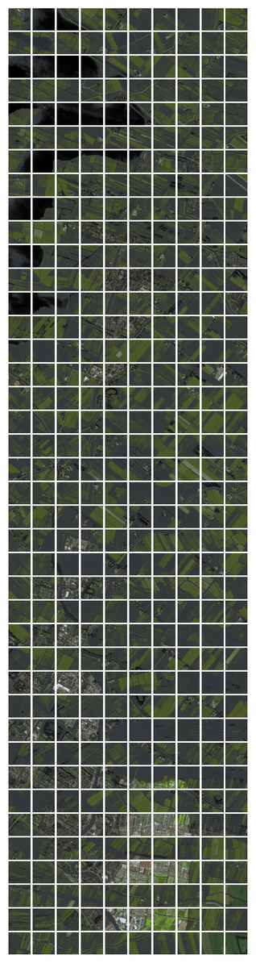 <html>
<div>
<img src="https://github.com/HakkaTjakka/NL_TILE_MAP/blob/main/18/618/-1058/r.6180.-10580.png" height="44" width="44">
<img src="https://github.com/HakkaTjakka/NL_TILE_MAP/blob/main/18/618/-1058/r.6181.-10580.png" height="44" width="44">
<img src="https://github.com/HakkaTjakka/NL_TILE_MAP/blob/main/18/618/-1058/r.6182.-10580.png" height="44" width="44">
<img src="https://github.com/HakkaTjakka/NL_TILE_MAP/blob/main/18/618/-1058/r.6183.-10580.png" height="44" width="44">
<img src="https://github.com/HakkaTjakka/NL_TILE_MAP/blob/main/18/618/-1058/r.6184.-10580.png" height="44" width="44">
<img src="https://github.com/HakkaTjakka/NL_TILE_MAP/blob/main/18/618/-1058/r.6185.-10580.png" height="44" width="44">
<img src="https://github.com/HakkaTjakka/NL_TILE_MAP/blob/main/18/618/-1058/r.6186.-10580.png" height="44" width="44">
<img src="https://github.com/HakkaTjakka/NL_TILE_MAP/blob/main/18/618/-1058/r.6187.-10580.png" height="44" width="44">
<img src="https://github.com/HakkaTjakka/NL_TILE_MAP/blob/main/18/618/-1058/r.6188.-10580.png" height="44" width="44">
<img src="https://github.com/HakkaTjakka/NL_TILE_MAP/blob/main/18/618/-1058/r.6189.-10580.png" height="44" width="44">
<img src="https://github.com/HakkaTjakka/NL_TILE_MAP/blob/main/18/619/-1058/r.6190.-10580.png" height="44" width="44">
<img src="https://github.com/HakkaTjakka/NL_TILE_MAP/blob/main/18/619/-1058/r.6191.-10580.png" height="44" width="44">
<img src="https://github.com/HakkaTjakka/NL_TILE_MAP/blob/main/18/619/-1058/r.6192.-10580.png" height="44" width="44">
<img src="https://github.com/HakkaTjakka/NL_TILE_MAP/blob/main/18/619/-1058/r.6193.-10580.png" height="44" width="44">
<img src="https://github.com/HakkaTjakka/NL_TILE_MAP/blob/main/18/619/-1058/r.6194.-10580.png" height="44" width="44">
<img src="https://github.com/HakkaTjakka/NL_TILE_MAP/blob/main/18/619/-1058/r.6195.-10580.png" height="44" width="44">
<img src="https://github.com/HakkaTjakka/NL_TILE_MAP/blob/main/18/619/-1058/r.6196.-10580.png" height="44" width="44">
<img src="https://github.com/HakkaTjakka/NL_TILE_MAP/blob/main/18/619/-1058/r.6197.-10580.png" height="44" width="44">
<img src="https://github.com/HakkaTjakka/NL_TILE_MAP/blob/main/18/619/-1058/r.6198.-10580.png" height="44" width="44">
<img src="https://github.com/HakkaTjakka/NL_TILE_MAP/blob/main/18/619/-1058/r.6199.-10580.png" height="44" width="44">
<br>
<img src="https://github.com/HakkaTjakka/NL_TILE_MAP/blob/main/18/618/-1058/r.6180.-10579.png" height="44" width="44">
<img src="https://github.com/HakkaTjakka/NL_TILE_MAP/blob/main/18/618/-1058/r.6181.-10579.png" height="44" width="44">
<img src="https://github.com/HakkaTjakka/NL_TILE_MAP/blob/main/18/618/-1058/r.6182.-10579.png" height="44" width="44">
<img src="https://github.com/HakkaTjakka/NL_TILE_MAP/blob/main/18/618/-1058/r.6183.-10579.png" height="44" width="44">
<img src="https://github.com/HakkaTjakka/NL_TILE_MAP/blob/main/18/618/-1058/r.6184.-10579.png" height="44" width="44">
<img src="https://github.com/HakkaTjakka/NL_TILE_MAP/blob/main/18/618/-1058/r.6185.-10579.png" height="44" width="44">
<img src="https://github.com/HakkaTjakka/NL_TILE_MAP/blob/main/18/618/-1058/r.6186.-10579.png" height="44" width="44">
<img src="https://github.com/HakkaTjakka/NL_TILE_MAP/blob/main/18/618/-1058/r.6187.-10579.png" height="44" width="44">
<img src="https://github.com/HakkaTjakka/NL_TILE_MAP/blob/main/18/618/-1058/r.6188.-10579.png" height="44" width="44">
<img src="https://github.com/HakkaTjakka/NL_TILE_MAP/blob/main/18/618/-1058/r.6189.-10579.png" height="44" width="44">
<img src="https://github.com/HakkaTjakka/NL_TILE_MAP/blob/main/18/619/-1058/r.6190.-10579.png" height="44" width="44">
<img src="https://github.com/HakkaTjakka/NL_TILE_MAP/blob/main/18/619/-1058/r.6191.-10579.png" height="44" width="44">
<img src="https://github.com/HakkaTjakka/NL_TILE_MAP/blob/main/18/619/-1058/r.6192.-10579.png" height="44" width="44">
<img src="https://github.com/HakkaTjakka/NL_TILE_MAP/blob/main/18/619/-1058/r.6193.-10579.png" height="44" width="44">
<img src="https://github.com/HakkaTjakka/NL_TILE_MAP/blob/main/18/619/-1058/r.6194.-10579.png" height="44" width="44">
<img src="https://github.com/HakkaTjakka/NL_TILE_MAP/blob/main/18/619/-1058/r.6195.-10579.png" height="44" width="44">
<img src="https://github.com/HakkaTjakka/NL_TILE_MAP/blob/main/18/619/-1058/r.6196.-10579.png" height="44" width="44">
<img src="https://github.com/HakkaTjakka/NL_TILE_MAP/blob/main/18/619/-1058/r.6197.-10579.png" height="44" width="44">
<img src="https://github.com/HakkaTjakka/NL_TILE_MAP/blob/main/18/619/-1058/r.6198.-10579.png" height="44" width="44">
<img src="https://github.com/HakkaTjakka/NL_TILE_MAP/blob/main/18/619/-1058/r.6199.-10579.png" height="44" width="44">
<br>
<img src="https://github.com/HakkaTjakka/NL_TILE_MAP/blob/main/18/618/-1058/r.6180.-10578.png" height="44" width="44">
<img src="https://github.com/HakkaTjakka/NL_TILE_MAP/blob/main/18/618/-1058/r.6181.-10578.png" height="44" width="44">
<img src="https://github.com/HakkaTjakka/NL_TILE_MAP/blob/main/18/618/-1058/r.6182.-10578.png" height="44" width="44">
<img src="https://github.com/HakkaTjakka/NL_TILE_MAP/blob/main/18/618/-1058/r.6183.-10578.png" height="44" width="44">
<img src="https://github.com/HakkaTjakka/NL_TILE_MAP/blob/main/18/618/-1058/r.6184.-10578.png" height="44" width="44">
<img src="https://github.com/HakkaTjakka/NL_TILE_MAP/blob/main/18/618/-1058/r.6185.-10578.png" height="44" width="44">
<img src="https://github.com/HakkaTjakka/NL_TILE_MAP/blob/main/18/618/-1058/r.6186.-10578.png" height="44" width="44">
<img src="https://github.com/HakkaTjakka/NL_TILE_MAP/blob/main/18/618/-1058/r.6187.-10578.png" height="44" width="44">
<img src="https://github.com/HakkaTjakka/NL_TILE_MAP/blob/main/18/618/-1058/r.6188.-10578.png" height="44" width="44">
<img src="https://github.com/HakkaTjakka/NL_TILE_MAP/blob/main/18/618/-1058/r.6189.-10578.png" height="44" width="44">
<img src="https://github.com/HakkaTjakka/NL_TILE_MAP/blob/main/18/619/-1058/r.6190.-10578.png" height="44" width="44">
<img src="https://github.com/HakkaTjakka/NL_TILE_MAP/blob/main/18/619/-1058/r.6191.-10578.png" height="44" width="44">
<img src="https://github.com/HakkaTjakka/NL_TILE_MAP/blob/main/18/619/-1058/r.6192.-10578.png" height="44" width="44">
<img src="https://github.com/HakkaTjakka/NL_TILE_MAP/blob/main/18/619/-1058/r.6193.-10578.png" height="44" width="44">
<img src="https://github.com/HakkaTjakka/NL_TILE_MAP/blob/main/18/619/-1058/r.6194.-10578.png" height="44" width="44">
<img src="https://github.com/HakkaTjakka/NL_TILE_MAP/blob/main/18/619/-1058/r.6195.-10578.png" height="44" width="44">
<img src="https://github.com/HakkaTjakka/NL_TILE_MAP/blob/main/18/619/-1058/r.6196.-10578.png" height="44" width="44">
<img src="https://github.com/HakkaTjakka/NL_TILE_MAP/blob/main/18/619/-1058/r.6197.-10578.png" height="44" width="44">
<img src="https://github.com/HakkaTjakka/NL_TILE_MAP/blob/main/18/619/-1058/r.6198.-10578.png" height="44" width="44">
<img src="https://github.com/HakkaTjakka/NL_TILE_MAP/blob/main/18/619/-1058/r.6199.-10578.png" height="44" width="44">
<br>
<img src="https://github.com/HakkaTjakka/NL_TILE_MAP/blob/main/18/618/-1058/r.6180.-10577.png" height="44" width="44">
<img src="https://github.com/HakkaTjakka/NL_TILE_MAP/blob/main/18/618/-1058/r.6181.-10577.png" height="44" width="44">
<img src="https://github.com/HakkaTjakka/NL_TILE_MAP/blob/main/18/618/-1058/r.6182.-10577.png" height="44" width="44">
<img src="https://github.com/HakkaTjakka/NL_TILE_MAP/blob/main/18/618/-1058/r.6183.-10577.png" height="44" width="44">
<img src="https://github.com/HakkaTjakka/NL_TILE_MAP/blob/main/18/618/-1058/r.6184.-10577.png" height="44" width="44">
<img src="https://github.com/HakkaTjakka/NL_TILE_MAP/blob/main/18/618/-1058/r.6185.-10577.png" height="44" width="44">
<img src="https://github.com/HakkaTjakka/NL_TILE_MAP/blob/main/18/618/-1058/r.6186.-10577.png" height="44" width="44">
<img src="https://github.com/HakkaTjakka/NL_TILE_MAP/blob/main/18/618/-1058/r.6187.-10577.png" height="44" width="44">
<img src="https://github.com/HakkaTjakka/NL_TILE_MAP/blob/main/18/618/-1058/r.6188.-10577.png" height="44" width="44">
<img src="https://github.com/HakkaTjakka/NL_TILE_MAP/blob/main/18/618/-1058/r.6189.-10577.png" height="44" width="44">
<img src="https://github.com/HakkaTjakka/NL_TILE_MAP/blob/main/18/619/-1058/r.6190.-10577.png" height="44" width="44">
<img src="https://github.com/HakkaTjakka/NL_TILE_MAP/blob/main/18/619/-1058/r.6191.-10577.png" height="44" width="44">
<img src="https://github.com/HakkaTjakka/NL_TILE_MAP/blob/main/18/619/-1058/r.6192.-10577.png" height="44" width="44">
<img src="https://github.com/HakkaTjakka/NL_TILE_MAP/blob/main/18/619/-1058/r.6193.-10577.png" height="44" width="44">
<img src="https://github.com/HakkaTjakka/NL_TILE_MAP/blob/main/18/619/-1058/r.6194.-10577.png" height="44" width="44">
<img src="https://github.com/HakkaTjakka/NL_TILE_MAP/blob/main/18/619/-1058/r.6195.-10577.png" height="44" width="44">
<img src="https://github.com/HakkaTjakka/NL_TILE_MAP/blob/main/18/619/-1058/r.6196.-10577.png" height="44" width="44">
<img src="https://github.com/HakkaTjakka/NL_TILE_MAP/blob/main/18/619/-1058/r.6197.-10577.png" height="44" width="44">
<img src="https://github.com/HakkaTjakka/NL_TILE_MAP/blob/main/18/619/-1058/r.6198.-10577.png" height="44" width="44">
<img src="https://github.com/HakkaTjakka/NL_TILE_MAP/blob/main/18/619/-1058/r.6199.-10577.png" height="44" width="44">
<br>
<img src="https://github.com/HakkaTjakka/NL_TILE_MAP/blob/main/18/618/-1058/r.6180.-10576.png" height="44" width="44">
<img src="https://github.com/HakkaTjakka/NL_TILE_MAP/blob/main/18/618/-1058/r.6181.-10576.png" height="44" width="44">
<img src="https://github.com/HakkaTjakka/NL_TILE_MAP/blob/main/18/618/-1058/r.6182.-10576.png" height="44" width="44">
<img src="https://github.com/HakkaTjakka/NL_TILE_MAP/blob/main/18/618/-1058/r.6183.-10576.png" height="44" width="44">
<img src="https://github.com/HakkaTjakka/NL_TILE_MAP/blob/main/18/618/-1058/r.6184.-10576.png" height="44" width="44">
<img src="https://github.com/HakkaTjakka/NL_TILE_MAP/blob/main/18/618/-1058/r.6185.-10576.png" height="44" width="44">
<img src="https://github.com/HakkaTjakka/NL_TILE_MAP/blob/main/18/618/-1058/r.6186.-10576.png" height="44" width="44">
<img src="https://github.com/HakkaTjakka/NL_TILE_MAP/blob/main/18/618/-1058/r.6187.-10576.png" height="44" width="44">
<img src="https://github.com/HakkaTjakka/NL_TILE_MAP/blob/main/18/618/-1058/r.6188.-10576.png" height="44" width="44">
<img src="https://github.com/HakkaTjakka/NL_TILE_MAP/blob/main/18/618/-1058/r.6189.-10576.png" height="44" width="44">
<img src="https://github.com/HakkaTjakka/NL_TILE_MAP/blob/main/18/619/-1058/r.6190.-10576.png" height="44" width="44">
<img src="https://github.com/HakkaTjakka/NL_TILE_MAP/blob/main/18/619/-1058/r.6191.-10576.png" height="44" width="44">
<img src="https://github.com/HakkaTjakka/NL_TILE_MAP/blob/main/18/619/-1058/r.6192.-10576.png" height="44" width="44">
<img src="https://github.com/HakkaTjakka/NL_TILE_MAP/blob/main/18/619/-1058/r.6193.-10576.png" height="44" width="44">
<img src="https://github.com/HakkaTjakka/NL_TILE_MAP/blob/main/18/619/-1058/r.6194.-10576.png" height="44" width="44">
<img src="https://github.com/HakkaTjakka/NL_TILE_MAP/blob/main/18/619/-1058/r.6195.-10576.png" height="44" width="44">
<img src="https://github.com/HakkaTjakka/NL_TILE_MAP/blob/main/18/619/-1058/r.6196.-10576.png" height="44" width="44">
<img src="https://github.com/HakkaTjakka/NL_TILE_MAP/blob/main/18/619/-1058/r.6197.-10576.png" height="44" width="44">
<img src="https://github.com/HakkaTjakka/NL_TILE_MAP/blob/main/18/619/-1058/r.6198.-10576.png" height="44" width="44">
<img src="https://github.com/HakkaTjakka/NL_TILE_MAP/blob/main/18/619/-1058/r.6199.-10576.png" height="44" width="44">
<br>
<img src="https://github.com/HakkaTjakka/NL_TILE_MAP/blob/main/18/618/-1058/r.6180.-10575.png" height="44" width="44">
<img src="https://github.com/HakkaTjakka/NL_TILE_MAP/blob/main/18/618/-1058/r.6181.-10575.png" height="44" width="44">
<img src="https://github.com/HakkaTjakka/NL_TILE_MAP/blob/main/18/618/-1058/r.6182.-10575.png" height="44" width="44">
<img src="https://github.com/HakkaTjakka/NL_TILE_MAP/blob/main/18/618/-1058/r.6183.-10575.png" height="44" width="44">
<img src="https://github.com/HakkaTjakka/NL_TILE_MAP/blob/main/18/618/-1058/r.6184.-10575.png" height="44" width="44">
<img src="https://github.com/HakkaTjakka/NL_TILE_MAP/blob/main/18/618/-1058/r.6185.-10575.png" height="44" width="44">
<img src="https://github.com/HakkaTjakka/NL_TILE_MAP/blob/main/18/618/-1058/r.6186.-10575.png" height="44" width="44">
<img src="https://github.com/HakkaTjakka/NL_TILE_MAP/blob/main/18/618/-1058/r.6187.-10575.png" height="44" width="44">
<img src="https://github.com/HakkaTjakka/NL_TILE_MAP/blob/main/18/618/-1058/r.6188.-10575.png" height="44" width="44">
<img src="https://github.com/HakkaTjakka/NL_TILE_MAP/blob/main/18/618/-1058/r.6189.-10575.png" height="44" width="44">
<img src="https://github.com/HakkaTjakka/NL_TILE_MAP/blob/main/18/619/-1058/r.6190.-10575.png" height="44" width="44">
<img src="https://github.com/HakkaTjakka/NL_TILE_MAP/blob/main/18/619/-1058/r.6191.-10575.png" height="44" width="44">
<img src="https://github.com/HakkaTjakka/NL_TILE_MAP/blob/main/18/619/-1058/r.6192.-10575.png" height="44" width="44">
<img src="https://github.com/HakkaTjakka/NL_TILE_MAP/blob/main/18/619/-1058/r.6193.-10575.png" height="44" width="44">
<img src="https://github.com/HakkaTjakka/NL_TILE_MAP/blob/main/18/619/-1058/r.6194.-10575.png" height="44" width="44">
<img src="https://github.com/HakkaTjakka/NL_TILE_MAP/blob/main/18/619/-1058/r.6195.-10575.png" height="44" width="44">
<img src="https://github.com/HakkaTjakka/NL_TILE_MAP/blob/main/18/619/-1058/r.6196.-10575.png" height="44" width="44">
<img src="https://github.com/HakkaTjakka/NL_TILE_MAP/blob/main/18/619/-1058/r.6197.-10575.png" height="44" width="44">
<img src="https://github.com/HakkaTjakka/NL_TILE_MAP/blob/main/18/619/-1058/r.6198.-10575.png" height="44" width="44">
<img src="https://github.com/HakkaTjakka/NL_TILE_MAP/blob/main/18/619/-1058/r.6199.-10575.png" height="44" width="44">
<br>
<img src="https://github.com/HakkaTjakka/NL_TILE_MAP/blob/main/18/618/-1058/r.6180.-10574.png" height="44" width="44">
<img src="https://github.com/HakkaTjakka/NL_TILE_MAP/blob/main/18/618/-1058/r.6181.-10574.png" height="44" width="44">
<img src="https://github.com/HakkaTjakka/NL_TILE_MAP/blob/main/18/618/-1058/r.6182.-10574.png" height="44" width="44">
<img src="https://github.com/HakkaTjakka/NL_TILE_MAP/blob/main/18/618/-1058/r.6183.-10574.png" height="44" width="44">
<img src="https://github.com/HakkaTjakka/NL_TILE_MAP/blob/main/18/618/-1058/r.6184.-10574.png" height="44" width="44">
<img src="https://github.com/HakkaTjakka/NL_TILE_MAP/blob/main/18/618/-1058/r.6185.-10574.png" height="44" width="44">
<img src="https://github.com/HakkaTjakka/NL_TILE_MAP/blob/main/18/618/-1058/r.6186.-10574.png" height="44" width="44">
<img src="https://github.com/HakkaTjakka/NL_TILE_MAP/blob/main/18/618/-1058/r.6187.-10574.png" height="44" width="44">
<img src="https://github.com/HakkaTjakka/NL_TILE_MAP/blob/main/18/618/-1058/r.6188.-10574.png" height="44" width="44">
<img src="https://github.com/HakkaTjakka/NL_TILE_MAP/blob/main/18/618/-1058/r.6189.-10574.png" height="44" width="44">
<img src="https://github.com/HakkaTjakka/NL_TILE_MAP/blob/main/18/619/-1058/r.6190.-10574.png" height="44" width="44">
<img src="https://github.com/HakkaTjakka/NL_TILE_MAP/blob/main/18/619/-1058/r.6191.-10574.png" height="44" width="44">
<img src="https://github.com/HakkaTjakka/NL_TILE_MAP/blob/main/18/619/-1058/r.6192.-10574.png" height="44" width="44">
<img src="https://github.com/HakkaTjakka/NL_TILE_MAP/blob/main/18/619/-1058/r.6193.-10574.png" height="44" width="44">
<img src="https://github.com/HakkaTjakka/NL_TILE_MAP/blob/main/18/619/-1058/r.6194.-10574.png" height="44" width="44">
<img src="https://github.com/HakkaTjakka/NL_TILE_MAP/blob/main/18/619/-1058/r.6195.-10574.png" height="44" width="44">
<img src="https://github.com/HakkaTjakka/NL_TILE_MAP/blob/main/18/619/-1058/r.6196.-10574.png" height="44" width="44">
<img src="https://github.com/HakkaTjakka/NL_TILE_MAP/blob/main/18/619/-1058/r.6197.-10574.png" height="44" width="44">
<img src="https://github.com/HakkaTjakka/NL_TILE_MAP/blob/main/18/619/-1058/r.6198.-10574.png" height="44" width="44">
<img src="https://github.com/HakkaTjakka/NL_TILE_MAP/blob/main/18/619/-1058/r.6199.-10574.png" height="44" width="44">
<br>
<img src="https://github.com/HakkaTjakka/NL_TILE_MAP/blob/main/18/618/-1058/r.6180.-10573.png" height="44" width="44">
<img src="https://github.com/HakkaTjakka/NL_TILE_MAP/blob/main/18/618/-1058/r.6181.-10573.png" height="44" width="44">
<img src="https://github.com/HakkaTjakka/NL_TILE_MAP/blob/main/18/618/-1058/r.6182.-10573.png" height="44" width="44">
<img src="https://github.com/HakkaTjakka/NL_TILE_MAP/blob/main/18/618/-1058/r.6183.-10573.png" height="44" width="44">
<img src="https://github.com/HakkaTjakka/NL_TILE_MAP/blob/main/18/618/-1058/r.6184.-10573.png" height="44" width="44">
<img src="https://github.com/HakkaTjakka/NL_TILE_MAP/blob/main/18/618/-1058/r.6185.-10573.png" height="44" width="44">
<img src="https://github.com/HakkaTjakka/NL_TILE_MAP/blob/main/18/618/-1058/r.6186.-10573.png" height="44" width="44">
<img src="https://github.com/HakkaTjakka/NL_TILE_MAP/blob/main/18/618/-1058/r.6187.-10573.png" height="44" width="44">
<img src="https://github.com/HakkaTjakka/NL_TILE_MAP/blob/main/18/618/-1058/r.6188.-10573.png" height="44" width="44">
<img src="https://github.com/HakkaTjakka/NL_TILE_MAP/blob/main/18/618/-1058/r.6189.-10573.png" height="44" width="44">
<img src="https://github.com/HakkaTjakka/NL_TILE_MAP/blob/main/18/619/-1058/r.6190.-10573.png" height="44" width="44">
<img src="https://github.com/HakkaTjakka/NL_TILE_MAP/blob/main/18/619/-1058/r.6191.-10573.png" height="44" width="44">
<img src="https://github.com/HakkaTjakka/NL_TILE_MAP/blob/main/18/619/-1058/r.6192.-10573.png" height="44" width="44">
<img src="https://github.com/HakkaTjakka/NL_TILE_MAP/blob/main/18/619/-1058/r.6193.-10573.png" height="44" width="44">
<img src="https://github.com/HakkaTjakka/NL_TILE_MAP/blob/main/18/619/-1058/r.6194.-10573.png" height="44" width="44">
<img src="https://github.com/HakkaTjakka/NL_TILE_MAP/blob/main/18/619/-1058/r.6195.-10573.png" height="44" width="44">
<img src="https://github.com/HakkaTjakka/NL_TILE_MAP/blob/main/18/619/-1058/r.6196.-10573.png" height="44" width="44">
<img src="https://github.com/HakkaTjakka/NL_TILE_MAP/blob/main/18/619/-1058/r.6197.-10573.png" height="44" width="44">
<img src="https://github.com/HakkaTjakka/NL_TILE_MAP/blob/main/18/619/-1058/r.6198.-10573.png" height="44" width="44">
<img src="https://github.com/HakkaTjakka/NL_TILE_MAP/blob/main/18/619/-1058/r.6199.-10573.png" height="44" width="44">
<br>
<img src="https://github.com/HakkaTjakka/NL_TILE_MAP/blob/main/18/618/-1058/r.6180.-10572.png" height="44" width="44">
<img src="https://github.com/HakkaTjakka/NL_TILE_MAP/blob/main/18/618/-1058/r.6181.-10572.png" height="44" width="44">
<img src="https://github.com/HakkaTjakka/NL_TILE_MAP/blob/main/18/618/-1058/r.6182.-10572.png" height="44" width="44">
<img src="https://github.com/HakkaTjakka/NL_TILE_MAP/blob/main/18/618/-1058/r.6183.-10572.png" height="44" width="44">
<img src="https://github.com/HakkaTjakka/NL_TILE_MAP/blob/main/18/618/-1058/r.6184.-10572.png" height="44" width="44">
<img src="https://github.com/HakkaTjakka/NL_TILE_MAP/blob/main/18/618/-1058/r.6185.-10572.png" height="44" width="44">
<img src="https://github.com/HakkaTjakka/NL_TILE_MAP/blob/main/18/618/-1058/r.6186.-10572.png" height="44" width="44">
<img src="https://github.com/HakkaTjakka/NL_TILE_MAP/blob/main/18/618/-1058/r.6187.-10572.png" height="44" width="44">
<img src="https://github.com/HakkaTjakka/NL_TILE_MAP/blob/main/18/618/-1058/r.6188.-10572.png" height="44" width="44">
<img src="https://github.com/HakkaTjakka/NL_TILE_MAP/blob/main/18/618/-1058/r.6189.-10572.png" height="44" width="44">
<img src="https://github.com/HakkaTjakka/NL_TILE_MAP/blob/main/18/619/-1058/r.6190.-10572.png" height="44" width="44">
<img src="https://github.com/HakkaTjakka/NL_TILE_MAP/blob/main/18/619/-1058/r.6191.-10572.png" height="44" width="44">
<img src="https://github.com/HakkaTjakka/NL_TILE_MAP/blob/main/18/619/-1058/r.6192.-10572.png" height="44" width="44">
<img src="https://github.com/HakkaTjakka/NL_TILE_MAP/blob/main/18/619/-1058/r.6193.-10572.png" height="44" width="44">
<img src="https://github.com/HakkaTjakka/NL_TILE_MAP/blob/main/18/619/-1058/r.6194.-10572.png" height="44" width="44">
<img src="https://github.com/HakkaTjakka/NL_TILE_MAP/blob/main/18/619/-1058/r.6195.-10572.png" height="44" width="44">
<img src="https://github.com/HakkaTjakka/NL_TILE_MAP/blob/main/18/619/-1058/r.6196.-10572.png" height="44" width="44">
<img src="https://github.com/HakkaTjakka/NL_TILE_MAP/blob/main/18/619/-1058/r.6197.-10572.png" height="44" width="44">
<img src="https://github.com/HakkaTjakka/NL_TILE_MAP/blob/main/18/619/-1058/r.6198.-10572.png" height="44" width="44">
<img src="https://github.com/HakkaTjakka/NL_TILE_MAP/blob/main/18/619/-1058/r.6199.-10572.png" height="44" width="44">
<br>
<img src="https://github.com/HakkaTjakka/NL_TILE_MAP/blob/main/18/618/-1058/r.6180.-10571.png" height="44" width="44">
<img src="https://github.com/HakkaTjakka/NL_TILE_MAP/blob/main/18/618/-1058/r.6181.-10571.png" height="44" width="44">
<img src="https://github.com/HakkaTjakka/NL_TILE_MAP/blob/main/18/618/-1058/r.6182.-10571.png" height="44" width="44">
<img src="https://github.com/HakkaTjakka/NL_TILE_MAP/blob/main/18/618/-1058/r.6183.-10571.png" height="44" width="44">
<img src="https://github.com/HakkaTjakka/NL_TILE_MAP/blob/main/18/618/-1058/r.6184.-10571.png" height="44" width="44">
<img src="https://github.com/HakkaTjakka/NL_TILE_MAP/blob/main/18/618/-1058/r.6185.-10571.png" height="44" width="44">
<img src="https://github.com/HakkaTjakka/NL_TILE_MAP/blob/main/18/618/-1058/r.6186.-10571.png" height="44" width="44">
<img src="https://github.com/HakkaTjakka/NL_TILE_MAP/blob/main/18/618/-1058/r.6187.-10571.png" height="44" width="44">
<img src="https://github.com/HakkaTjakka/NL_TILE_MAP/blob/main/18/618/-1058/r.6188.-10571.png" height="44" width="44">
<img src="https://github.com/HakkaTjakka/NL_TILE_MAP/blob/main/18/618/-1058/r.6189.-10571.png" height="44" width="44">
<img src="https://github.com/HakkaTjakka/NL_TILE_MAP/blob/main/18/619/-1058/r.6190.-10571.png" height="44" width="44">
<img src="https://github.com/HakkaTjakka/NL_TILE_MAP/blob/main/18/619/-1058/r.6191.-10571.png" height="44" width="44">
<img src="https://github.com/HakkaTjakka/NL_TILE_MAP/blob/main/18/619/-1058/r.6192.-10571.png" height="44" width="44">
<img src="https://github.com/HakkaTjakka/NL_TILE_MAP/blob/main/18/619/-1058/r.6193.-10571.png" height="44" width="44">
<img src="https://github.com/HakkaTjakka/NL_TILE_MAP/blob/main/18/619/-1058/r.6194.-10571.png" height="44" width="44">
<img src="https://github.com/HakkaTjakka/NL_TILE_MAP/blob/main/18/619/-1058/r.6195.-10571.png" height="44" width="44">
<img src="https://github.com/HakkaTjakka/NL_TILE_MAP/blob/main/18/619/-1058/r.6196.-10571.png" height="44" width="44">
<img src="https://github.com/HakkaTjakka/NL_TILE_MAP/blob/main/18/619/-1058/r.6197.-10571.png" height="44" width="44">
<img src="https://github.com/HakkaTjakka/NL_TILE_MAP/blob/main/18/619/-1058/r.6198.-10571.png" height="44" width="44">
<img src="https://github.com/HakkaTjakka/NL_TILE_MAP/blob/main/18/619/-1058/r.6199.-10571.png" height="44" width="44">
<br>
<img src="https://github.com/HakkaTjakka/NL_TILE_MAP/blob/main/18/618/-1057/r.6180.-10570.png" height="44" width="44">
<img src="https://github.com/HakkaTjakka/NL_TILE_MAP/blob/main/18/618/-1057/r.6181.-10570.png" height="44" width="44">
<img src="https://github.com/HakkaTjakka/NL_TILE_MAP/blob/main/18/618/-1057/r.6182.-10570.png" height="44" width="44">
<img src="https://github.com/HakkaTjakka/NL_TILE_MAP/blob/main/18/618/-1057/r.6183.-10570.png" height="44" width="44">
<img src="https://github.com/HakkaTjakka/NL_TILE_MAP/blob/main/18/618/-1057/r.6184.-10570.png" height="44" width="44">
<img src="https://github.com/HakkaTjakka/NL_TILE_MAP/blob/main/18/618/-1057/r.6185.-10570.png" height="44" width="44">
<img src="https://github.com/HakkaTjakka/NL_TILE_MAP/blob/main/18/618/-1057/r.6186.-10570.png" height="44" width="44">
<img src="https://github.com/HakkaTjakka/NL_TILE_MAP/blob/main/18/618/-1057/r.6187.-10570.png" height="44" width="44">
<img src="https://github.com/HakkaTjakka/NL_TILE_MAP/blob/main/18/618/-1057/r.6188.-10570.png" height="44" width="44">
<img src="https://github.com/HakkaTjakka/NL_TILE_MAP/blob/main/18/618/-1057/r.6189.-10570.png" height="44" width="44">
<img src="https://github.com/HakkaTjakka/NL_TILE_MAP/blob/main/18/619/-1057/r.6190.-10570.png" height="44" width="44">
<img src="https://github.com/HakkaTjakka/NL_TILE_MAP/blob/main/18/619/-1057/r.6191.-10570.png" height="44" width="44">
<img src="https://github.com/HakkaTjakka/NL_TILE_MAP/blob/main/18/619/-1057/r.6192.-10570.png" height="44" width="44">
<img src="https://github.com/HakkaTjakka/NL_TILE_MAP/blob/main/18/619/-1057/r.6193.-10570.png" height="44" width="44">
<img src="https://github.com/HakkaTjakka/NL_TILE_MAP/blob/main/18/619/-1057/r.6194.-10570.png" height="44" width="44">
<img src="https://github.com/HakkaTjakka/NL_TILE_MAP/blob/main/18/619/-1057/r.6195.-10570.png" height="44" width="44">
<img src="https://github.com/HakkaTjakka/NL_TILE_MAP/blob/main/18/619/-1057/r.6196.-10570.png" height="44" width="44">
<img src="https://github.com/HakkaTjakka/NL_TILE_MAP/blob/main/18/619/-1057/r.6197.-10570.png" height="44" width="44">
<img src="https://github.com/HakkaTjakka/NL_TILE_MAP/blob/main/18/619/-1057/r.6198.-10570.png" height="44" width="44">
<img src="https://github.com/HakkaTjakka/NL_TILE_MAP/blob/main/18/619/-1057/r.6199.-10570.png" height="44" width="44">
<br>
<img src="https://github.com/HakkaTjakka/NL_TILE_MAP/blob/main/18/618/-1057/r.6180.-10569.png" height="44" width="44">
<img src="https://github.com/HakkaTjakka/NL_TILE_MAP/blob/main/18/618/-1057/r.6181.-10569.png" height="44" width="44">
<img src="https://github.com/HakkaTjakka/NL_TILE_MAP/blob/main/18/618/-1057/r.6182.-10569.png" height="44" width="44">
<img src="https://github.com/HakkaTjakka/NL_TILE_MAP/blob/main/18/618/-1057/r.6183.-10569.png" height="44" width="44">
<img src="https://github.com/HakkaTjakka/NL_TILE_MAP/blob/main/18/618/-1057/r.6184.-10569.png" height="44" width="44">
<img src="https://github.com/HakkaTjakka/NL_TILE_MAP/blob/main/18/618/-1057/r.6185.-10569.png" height="44" width="44">
<img src="https://github.com/HakkaTjakka/NL_TILE_MAP/blob/main/18/618/-1057/r.6186.-10569.png" height="44" width="44">
<img src="https://github.com/HakkaTjakka/NL_TILE_MAP/blob/main/18/618/-1057/r.6187.-10569.png" height="44" width="44">
<img src="https://github.com/HakkaTjakka/NL_TILE_MAP/blob/main/18/618/-1057/r.6188.-10569.png" height="44" width="44">
<img src="https://github.com/HakkaTjakka/NL_TILE_MAP/blob/main/18/618/-1057/r.6189.-10569.png" height="44" width="44">
<img src="https://github.com/HakkaTjakka/NL_TILE_MAP/blob/main/18/619/-1057/r.6190.-10569.png" height="44" width="44">
<img src="https://github.com/HakkaTjakka/NL_TILE_MAP/blob/main/18/619/-1057/r.6191.-10569.png" height="44" width="44">
<img src="https://github.com/HakkaTjakka/NL_TILE_MAP/blob/main/18/619/-1057/r.6192.-10569.png" height="44" width="44">
<img src="https://github.com/HakkaTjakka/NL_TILE_MAP/blob/main/18/619/-1057/r.6193.-10569.png" height="44" width="44">
<img src="https://github.com/HakkaTjakka/NL_TILE_MAP/blob/main/18/619/-1057/r.6194.-10569.png" height="44" width="44">
<img src="https://github.com/HakkaTjakka/NL_TILE_MAP/blob/main/18/619/-1057/r.6195.-10569.png" height="44" width="44">
<img src="https://github.com/HakkaTjakka/NL_TILE_MAP/blob/main/18/619/-1057/r.6196.-10569.png" height="44" width="44">
<img src="https://github.com/HakkaTjakka/NL_TILE_MAP/blob/main/18/619/-1057/r.6197.-10569.png" height="44" width="44">
<img src="https://github.com/HakkaTjakka/NL_TILE_MAP/blob/main/18/619/-1057/r.6198.-10569.png" height="44" width="44">
<img src="https://github.com/HakkaTjakka/NL_TILE_MAP/blob/main/18/619/-1057/r.6199.-10569.png" height="44" width="44">
<br>
<img src="https://github.com/HakkaTjakka/NL_TILE_MAP/blob/main/18/618/-1057/r.6180.-10568.png" height="44" width="44">
<img src="https://github.com/HakkaTjakka/NL_TILE_MAP/blob/main/18/618/-1057/r.6181.-10568.png" height="44" width="44">
<img src="https://github.com/HakkaTjakka/NL_TILE_MAP/blob/main/18/618/-1057/r.6182.-10568.png" height="44" width="44">
<img src="https://github.com/HakkaTjakka/NL_TILE_MAP/blob/main/18/618/-1057/r.6183.-10568.png" height="44" width="44">
<img src="https://github.com/HakkaTjakka/NL_TILE_MAP/blob/main/18/618/-1057/r.6184.-10568.png" height="44" width="44">
<img src="https://github.com/HakkaTjakka/NL_TILE_MAP/blob/main/18/618/-1057/r.6185.-10568.png" height="44" width="44">
<img src="https://github.com/HakkaTjakka/NL_TILE_MAP/blob/main/18/618/-1057/r.6186.-10568.png" height="44" width="44">
<img src="https://github.com/HakkaTjakka/NL_TILE_MAP/blob/main/18/618/-1057/r.6187.-10568.png" height="44" width="44">
<img src="https://github.com/HakkaTjakka/NL_TILE_MAP/blob/main/18/618/-1057/r.6188.-10568.png" height="44" width="44">
<img src="https://github.com/HakkaTjakka/NL_TILE_MAP/blob/main/18/618/-1057/r.6189.-10568.png" height="44" width="44">
<img src="https://github.com/HakkaTjakka/NL_TILE_MAP/blob/main/18/619/-1057/r.6190.-10568.png" height="44" width="44">
<img src="https://github.com/HakkaTjakka/NL_TILE_MAP/blob/main/18/619/-1057/r.6191.-10568.png" height="44" width="44">
<img src="https://github.com/HakkaTjakka/NL_TILE_MAP/blob/main/18/619/-1057/r.6192.-10568.png" height="44" width="44">
<img src="https://github.com/HakkaTjakka/NL_TILE_MAP/blob/main/18/619/-1057/r.6193.-10568.png" height="44" width="44">
<img src="https://github.com/HakkaTjakka/NL_TILE_MAP/blob/main/18/619/-1057/r.6194.-10568.png" height="44" width="44">
<img src="https://github.com/HakkaTjakka/NL_TILE_MAP/blob/main/18/619/-1057/r.6195.-10568.png" height="44" width="44">
<img src="https://github.com/HakkaTjakka/NL_TILE_MAP/blob/main/18/619/-1057/r.6196.-10568.png" height="44" width="44">
<img src="https://github.com/HakkaTjakka/NL_TILE_MAP/blob/main/18/619/-1057/r.6197.-10568.png" height="44" width="44">
<img src="https://github.com/HakkaTjakka/NL_TILE_MAP/blob/main/18/619/-1057/r.6198.-10568.png" height="44" width="44">
<img src="https://github.com/HakkaTjakka/NL_TILE_MAP/blob/main/18/619/-1057/r.6199.-10568.png" height="44" width="44">
<br>
<img src="https://github.com/HakkaTjakka/NL_TILE_MAP/blob/main/18/618/-1057/r.6180.-10567.png" height="44" width="44">
<img src="https://github.com/HakkaTjakka/NL_TILE_MAP/blob/main/18/618/-1057/r.6181.-10567.png" height="44" width="44">
<img src="https://github.com/HakkaTjakka/NL_TILE_MAP/blob/main/18/618/-1057/r.6182.-10567.png" height="44" width="44">
<img src="https://github.com/HakkaTjakka/NL_TILE_MAP/blob/main/18/618/-1057/r.6183.-10567.png" height="44" width="44">
<img src="https://github.com/HakkaTjakka/NL_TILE_MAP/blob/main/18/618/-1057/r.6184.-10567.png" height="44" width="44">
<img src="https://github.com/HakkaTjakka/NL_TILE_MAP/blob/main/18/618/-1057/r.6185.-10567.png" height="44" width="44">
<img src="https://github.com/HakkaTjakka/NL_TILE_MAP/blob/main/18/618/-1057/r.6186.-10567.png" height="44" width="44">
<img src="https://github.com/HakkaTjakka/NL_TILE_MAP/blob/main/18/618/-1057/r.6187.-10567.png" height="44" width="44">
<img src="https://github.com/HakkaTjakka/NL_TILE_MAP/blob/main/18/618/-1057/r.6188.-10567.png" height="44" width="44">
<img src="https://github.com/HakkaTjakka/NL_TILE_MAP/blob/main/18/618/-1057/r.6189.-10567.png" height="44" width="44">
<img src="https://github.com/HakkaTjakka/NL_TILE_MAP/blob/main/18/619/-1057/r.6190.-10567.png" height="44" width="44">
<img src="https://github.com/HakkaTjakka/NL_TILE_MAP/blob/main/18/619/-1057/r.6191.-10567.png" height="44" width="44">
<img src="https://github.com/HakkaTjakka/NL_TILE_MAP/blob/main/18/619/-1057/r.6192.-10567.png" height="44" width="44">
<img src="https://github.com/HakkaTjakka/NL_TILE_MAP/blob/main/18/619/-1057/r.6193.-10567.png" height="44" width="44">
<img src="https://github.com/HakkaTjakka/NL_TILE_MAP/blob/main/18/619/-1057/r.6194.-10567.png" height="44" width="44">
<img src="https://github.com/HakkaTjakka/NL_TILE_MAP/blob/main/18/619/-1057/r.6195.-10567.png" height="44" width="44">
<img src="https://github.com/HakkaTjakka/NL_TILE_MAP/blob/main/18/619/-1057/r.6196.-10567.png" height="44" width="44">
<img src="https://github.com/HakkaTjakka/NL_TILE_MAP/blob/main/18/619/-1057/r.6197.-10567.png" height="44" width="44">
<img src="https://github.com/HakkaTjakka/NL_TILE_MAP/blob/main/18/619/-1057/r.6198.-10567.png" height="44" width="44">
<img src="https://github.com/HakkaTjakka/NL_TILE_MAP/blob/main/18/619/-1057/r.6199.-10567.png" height="44" width="44">
<br>
<img src="https://github.com/HakkaTjakka/NL_TILE_MAP/blob/main/18/618/-1057/r.6180.-10566.png" height="44" width="44">
<img src="https://github.com/HakkaTjakka/NL_TILE_MAP/blob/main/18/618/-1057/r.6181.-10566.png" height="44" width="44">
<img src="https://github.com/HakkaTjakka/NL_TILE_MAP/blob/main/18/618/-1057/r.6182.-10566.png" height="44" width="44">
<img src="https://github.com/HakkaTjakka/NL_TILE_MAP/blob/main/18/618/-1057/r.6183.-10566.png" height="44" width="44">
<img src="https://github.com/HakkaTjakka/NL_TILE_MAP/blob/main/18/618/-1057/r.6184.-10566.png" height="44" width="44">
<img src="https://github.com/HakkaTjakka/NL_TILE_MAP/blob/main/18/618/-1057/r.6185.-10566.png" height="44" width="44">
<img src="https://github.com/HakkaTjakka/NL_TILE_MAP/blob/main/18/618/-1057/r.6186.-10566.png" height="44" width="44">
<img src="https://github.com/HakkaTjakka/NL_TILE_MAP/blob/main/18/618/-1057/r.6187.-10566.png" height="44" width="44">
<img src="https://github.com/HakkaTjakka/NL_TILE_MAP/blob/main/18/618/-1057/r.6188.-10566.png" height="44" width="44">
<img src="https://github.com/HakkaTjakka/NL_TILE_MAP/blob/main/18/618/-1057/r.6189.-10566.png" height="44" width="44">
<img src="https://github.com/HakkaTjakka/NL_TILE_MAP/blob/main/18/619/-1057/r.6190.-10566.png" height="44" width="44">
<img src="https://github.com/HakkaTjakka/NL_TILE_MAP/blob/main/18/619/-1057/r.6191.-10566.png" height="44" width="44">
<img src="https://github.com/HakkaTjakka/NL_TILE_MAP/blob/main/18/619/-1057/r.6192.-10566.png" height="44" width="44">
<img src="https://github.com/HakkaTjakka/NL_TILE_MAP/blob/main/18/619/-1057/r.6193.-10566.png" height="44" width="44">
<img src="https://github.com/HakkaTjakka/NL_TILE_MAP/blob/main/18/619/-1057/r.6194.-10566.png" height="44" width="44">
<img src="https://github.com/HakkaTjakka/NL_TILE_MAP/blob/main/18/619/-1057/r.6195.-10566.png" height="44" width="44">
<img src="https://github.com/HakkaTjakka/NL_TILE_MAP/blob/main/18/619/-1057/r.6196.-10566.png" height="44" width="44">
<img src="https://github.com/HakkaTjakka/NL_TILE_MAP/blob/main/18/619/-1057/r.6197.-10566.png" height="44" width="44">
<img src="https://github.com/HakkaTjakka/NL_TILE_MAP/blob/main/18/619/-1057/r.6198.-10566.png" height="44" width="44">
<img src="https://github.com/HakkaTjakka/NL_TILE_MAP/blob/main/18/619/-1057/r.6199.-10566.png" height="44" width="44">
<br>
<img src="https://github.com/HakkaTjakka/NL_TILE_MAP/blob/main/18/618/-1057/r.6180.-10565.png" height="44" width="44">
<img src="https://github.com/HakkaTjakka/NL_TILE_MAP/blob/main/18/618/-1057/r.6181.-10565.png" height="44" width="44">
<img src="https://github.com/HakkaTjakka/NL_TILE_MAP/blob/main/18/618/-1057/r.6182.-10565.png" height="44" width="44">
<img src="https://github.com/HakkaTjakka/NL_TILE_MAP/blob/main/18/618/-1057/r.6183.-10565.png" height="44" width="44">
<img src="https://github.com/HakkaTjakka/NL_TILE_MAP/blob/main/18/618/-1057/r.6184.-10565.png" height="44" width="44">
<img src="https://github.com/HakkaTjakka/NL_TILE_MAP/blob/main/18/618/-1057/r.6185.-10565.png" height="44" width="44">
<img src="https://github.com/HakkaTjakka/NL_TILE_MAP/blob/main/18/618/-1057/r.6186.-10565.png" height="44" width="44">
<img src="https://github.com/HakkaTjakka/NL_TILE_MAP/blob/main/18/618/-1057/r.6187.-10565.png" height="44" width="44">
<img src="https://github.com/HakkaTjakka/NL_TILE_MAP/blob/main/18/618/-1057/r.6188.-10565.png" height="44" width="44">
<img src="https://github.com/HakkaTjakka/NL_TILE_MAP/blob/main/18/618/-1057/r.6189.-10565.png" height="44" width="44">
<img src="https://github.com/HakkaTjakka/NL_TILE_MAP/blob/main/18/619/-1057/r.6190.-10565.png" height="44" width="44">
<img src="https://github.com/HakkaTjakka/NL_TILE_MAP/blob/main/18/619/-1057/r.6191.-10565.png" height="44" width="44">
<img src="https://github.com/HakkaTjakka/NL_TILE_MAP/blob/main/18/619/-1057/r.6192.-10565.png" height="44" width="44">
<img src="https://github.com/HakkaTjakka/NL_TILE_MAP/blob/main/18/619/-1057/r.6193.-10565.png" height="44" width="44">
<img src="https://github.com/HakkaTjakka/NL_TILE_MAP/blob/main/18/619/-1057/r.6194.-10565.png" height="44" width="44">
<img src="https://github.com/HakkaTjakka/NL_TILE_MAP/blob/main/18/619/-1057/r.6195.-10565.png" height="44" width="44">
<img src="https://github.com/HakkaTjakka/NL_TILE_MAP/blob/main/18/619/-1057/r.6196.-10565.png" height="44" width="44">
<img src="https://github.com/HakkaTjakka/NL_TILE_MAP/blob/main/18/619/-1057/r.6197.-10565.png" height="44" width="44">
<img src="https://github.com/HakkaTjakka/NL_TILE_MAP/blob/main/18/619/-1057/r.6198.-10565.png" height="44" width="44">
<img src="https://github.com/HakkaTjakka/NL_TILE_MAP/blob/main/18/619/-1057/r.6199.-10565.png" height="44" width="44">
<br>
<img src="https://github.com/HakkaTjakka/NL_TILE_MAP/blob/main/18/618/-1057/r.6180.-10564.png" height="44" width="44">
<img src="https://github.com/HakkaTjakka/NL_TILE_MAP/blob/main/18/618/-1057/r.6181.-10564.png" height="44" width="44">
<img src="https://github.com/HakkaTjakka/NL_TILE_MAP/blob/main/18/618/-1057/r.6182.-10564.png" height="44" width="44">
<img src="https://github.com/HakkaTjakka/NL_TILE_MAP/blob/main/18/618/-1057/r.6183.-10564.png" height="44" width="44">
<img src="https://github.com/HakkaTjakka/NL_TILE_MAP/blob/main/18/618/-1057/r.6184.-10564.png" height="44" width="44">
<img src="https://github.com/HakkaTjakka/NL_TILE_MAP/blob/main/18/618/-1057/r.6185.-10564.png" height="44" width="44">
<img src="https://github.com/HakkaTjakka/NL_TILE_MAP/blob/main/18/618/-1057/r.6186.-10564.png" height="44" width="44">
<img src="https://github.com/HakkaTjakka/NL_TILE_MAP/blob/main/18/618/-1057/r.6187.-10564.png" height="44" width="44">
<img src="https://github.com/HakkaTjakka/NL_TILE_MAP/blob/main/18/618/-1057/r.6188.-10564.png" height="44" width="44">
<img src="https://github.com/HakkaTjakka/NL_TILE_MAP/blob/main/18/618/-1057/r.6189.-10564.png" height="44" width="44">
<img src="https://github.com/HakkaTjakka/NL_TILE_MAP/blob/main/18/619/-1057/r.6190.-10564.png" height="44" width="44">
<img src="https://github.com/HakkaTjakka/NL_TILE_MAP/blob/main/18/619/-1057/r.6191.-10564.png" height="44" width="44">
<img src="https://github.com/HakkaTjakka/NL_TILE_MAP/blob/main/18/619/-1057/r.6192.-10564.png" height="44" width="44">
<img src="https://github.com/HakkaTjakka/NL_TILE_MAP/blob/main/18/619/-1057/r.6193.-10564.png" height="44" width="44">
<img src="https://github.com/HakkaTjakka/NL_TILE_MAP/blob/main/18/619/-1057/r.6194.-10564.png" height="44" width="44">
<img src="https://github.com/HakkaTjakka/NL_TILE_MAP/blob/main/18/619/-1057/r.6195.-10564.png" height="44" width="44">
<img src="https://github.com/HakkaTjakka/NL_TILE_MAP/blob/main/18/619/-1057/r.6196.-10564.png" height="44" width="44">
<img src="https://github.com/HakkaTjakka/NL_TILE_MAP/blob/main/18/619/-1057/r.6197.-10564.png" height="44" width="44">
<img src="https://github.com/HakkaTjakka/NL_TILE_MAP/blob/main/18/619/-1057/r.6198.-10564.png" height="44" width="44">
<img src="https://github.com/HakkaTjakka/NL_TILE_MAP/blob/main/18/619/-1057/r.6199.-10564.png" height="44" width="44">
<br>
<img src="https://github.com/HakkaTjakka/NL_TILE_MAP/blob/main/18/618/-1057/r.6180.-10563.png" height="44" width="44">
<img src="https://github.com/HakkaTjakka/NL_TILE_MAP/blob/main/18/618/-1057/r.6181.-10563.png" height="44" width="44">
<img src="https://github.com/HakkaTjakka/NL_TILE_MAP/blob/main/18/618/-1057/r.6182.-10563.png" height="44" width="44">
<img src="https://github.com/HakkaTjakka/NL_TILE_MAP/blob/main/18/618/-1057/r.6183.-10563.png" height="44" width="44">
<img src="https://github.com/HakkaTjakka/NL_TILE_MAP/blob/main/18/618/-1057/r.6184.-10563.png" height="44" width="44">
<img src="https://github.com/HakkaTjakka/NL_TILE_MAP/blob/main/18/618/-1057/r.6185.-10563.png" height="44" width="44">
<img src="https://github.com/HakkaTjakka/NL_TILE_MAP/blob/main/18/618/-1057/r.6186.-10563.png" height="44" width="44">
<img src="https://github.com/HakkaTjakka/NL_TILE_MAP/blob/main/18/618/-1057/r.6187.-10563.png" height="44" width="44">
<img src="https://github.com/HakkaTjakka/NL_TILE_MAP/blob/main/18/618/-1057/r.6188.-10563.png" height="44" width="44">
<img src="https://github.com/HakkaTjakka/NL_TILE_MAP/blob/main/18/618/-1057/r.6189.-10563.png" height="44" width="44">
<img src="https://github.com/HakkaTjakka/NL_TILE_MAP/blob/main/18/619/-1057/r.6190.-10563.png" height="44" width="44">
<img src="https://github.com/HakkaTjakka/NL_TILE_MAP/blob/main/18/619/-1057/r.6191.-10563.png" height="44" width="44">
<img src="https://github.com/HakkaTjakka/NL_TILE_MAP/blob/main/18/619/-1057/r.6192.-10563.png" height="44" width="44">
<img src="https://github.com/HakkaTjakka/NL_TILE_MAP/blob/main/18/619/-1057/r.6193.-10563.png" height="44" width="44">
<img src="https://github.com/HakkaTjakka/NL_TILE_MAP/blob/main/18/619/-1057/r.6194.-10563.png" height="44" width="44">
<img src="https://github.com/HakkaTjakka/NL_TILE_MAP/blob/main/18/619/-1057/r.6195.-10563.png" height="44" width="44">
<img src="https://github.com/HakkaTjakka/NL_TILE_MAP/blob/main/18/619/-1057/r.6196.-10563.png" height="44" width="44">
<img src="https://github.com/HakkaTjakka/NL_TILE_MAP/blob/main/18/619/-1057/r.6197.-10563.png" height="44" width="44">
<img src="https://github.com/HakkaTjakka/NL_TILE_MAP/blob/main/18/619/-1057/r.6198.-10563.png" height="44" width="44">
<img src="https://github.com/HakkaTjakka/NL_TILE_MAP/blob/main/18/619/-1057/r.6199.-10563.png" height="44" width="44">
<br>
<img src="https://github.com/HakkaTjakka/NL_TILE_MAP/blob/main/18/618/-1057/r.6180.-10562.png" height="44" width="44">
<img src="https://github.com/HakkaTjakka/NL_TILE_MAP/blob/main/18/618/-1057/r.6181.-10562.png" height="44" width="44">
<img src="https://github.com/HakkaTjakka/NL_TILE_MAP/blob/main/18/618/-1057/r.6182.-10562.png" height="44" width="44">
<img src="https://github.com/HakkaTjakka/NL_TILE_MAP/blob/main/18/618/-1057/r.6183.-10562.png" height="44" width="44">
<img src="https://github.com/HakkaTjakka/NL_TILE_MAP/blob/main/18/618/-1057/r.6184.-10562.png" height="44" width="44">
<img src="https://github.com/HakkaTjakka/NL_TILE_MAP/blob/main/18/618/-1057/r.6185.-10562.png" height="44" width="44">
<img src="https://github.com/HakkaTjakka/NL_TILE_MAP/blob/main/18/618/-1057/r.6186.-10562.png" height="44" width="44">
<img src="https://github.com/HakkaTjakka/NL_TILE_MAP/blob/main/18/618/-1057/r.6187.-10562.png" height="44" width="44">
<img src="https://github.com/HakkaTjakka/NL_TILE_MAP/blob/main/18/618/-1057/r.6188.-10562.png" height="44" width="44">
<img src="https://github.com/HakkaTjakka/NL_TILE_MAP/blob/main/18/618/-1057/r.6189.-10562.png" height="44" width="44">
<img src="https://github.com/HakkaTjakka/NL_TILE_MAP/blob/main/18/619/-1057/r.6190.-10562.png" height="44" width="44">
<img src="https://github.com/HakkaTjakka/NL_TILE_MAP/blob/main/18/619/-1057/r.6191.-10562.png" height="44" width="44">
<img src="https://github.com/HakkaTjakka/NL_TILE_MAP/blob/main/18/619/-1057/r.6192.-10562.png" height="44" width="44">
<img src="https://github.com/HakkaTjakka/NL_TILE_MAP/blob/main/18/619/-1057/r.6193.-10562.png" height="44" width="44">
<img src="https://github.com/HakkaTjakka/NL_TILE_MAP/blob/main/18/619/-1057/r.6194.-10562.png" height="44" width="44">
<img src="https://github.com/HakkaTjakka/NL_TILE_MAP/blob/main/18/619/-1057/r.6195.-10562.png" height="44" width="44">
<img src="https://github.com/HakkaTjakka/NL_TILE_MAP/blob/main/18/619/-1057/r.6196.-10562.png" height="44" width="44">
<img src="https://github.com/HakkaTjakka/NL_TILE_MAP/blob/main/18/619/-1057/r.6197.-10562.png" height="44" width="44">
<img src="https://github.com/HakkaTjakka/NL_TILE_MAP/blob/main/18/619/-1057/r.6198.-10562.png" height="44" width="44">
<img src="https://github.com/HakkaTjakka/NL_TILE_MAP/blob/main/18/619/-1057/r.6199.-10562.png" height="44" width="44">
<br>
<img src="https://github.com/HakkaTjakka/NL_TILE_MAP/blob/main/18/618/-1057/r.6180.-10561.png" height="44" width="44">
<img src="https://github.com/HakkaTjakka/NL_TILE_MAP/blob/main/18/618/-1057/r.6181.-10561.png" height="44" width="44">
<img src="https://github.com/HakkaTjakka/NL_TILE_MAP/blob/main/18/618/-1057/r.6182.-10561.png" height="44" width="44">
<img src="https://github.com/HakkaTjakka/NL_TILE_MAP/blob/main/18/618/-1057/r.6183.-10561.png" height="44" width="44">
<img src="https://github.com/HakkaTjakka/NL_TILE_MAP/blob/main/18/618/-1057/r.6184.-10561.png" height="44" width="44">
<img src="https://github.com/HakkaTjakka/NL_TILE_MAP/blob/main/18/618/-1057/r.6185.-10561.png" height="44" width="44">
<img src="https://github.com/HakkaTjakka/NL_TILE_MAP/blob/main/18/618/-1057/r.6186.-10561.png" height="44" width="44">
<img src="https://github.com/HakkaTjakka/NL_TILE_MAP/blob/main/18/618/-1057/r.6187.-10561.png" height="44" width="44">
<img src="https://github.com/HakkaTjakka/NL_TILE_MAP/blob/main/18/618/-1057/r.6188.-10561.png" height="44" width="44">
<img src="https://github.com/HakkaTjakka/NL_TILE_MAP/blob/main/18/618/-1057/r.6189.-10561.png" height="44" width="44">
<img src="https://github.com/HakkaTjakka/NL_TILE_MAP/blob/main/18/619/-1057/r.6190.-10561.png" height="44" width="44">
<img src="https://github.com/HakkaTjakka/NL_TILE_MAP/blob/main/18/619/-1057/r.6191.-10561.png" height="44" width="44">
<img src="https://github.com/HakkaTjakka/NL_TILE_MAP/blob/main/18/619/-1057/r.6192.-10561.png" height="44" width="44">
<img src="https://github.com/HakkaTjakka/NL_TILE_MAP/blob/main/18/619/-1057/r.6193.-10561.png" height="44" width="44">
<img src="https://github.com/HakkaTjakka/NL_TILE_MAP/blob/main/18/619/-1057/r.6194.-10561.png" height="44" width="44">
<img src="https://github.com/HakkaTjakka/NL_TILE_MAP/blob/main/18/619/-1057/r.6195.-10561.png" height="44" width="44">
<img src="https://github.com/HakkaTjakka/NL_TILE_MAP/blob/main/18/619/-1057/r.6196.-10561.png" height="44" width="44">
<img src="https://github.com/HakkaTjakka/NL_TILE_MAP/blob/main/18/619/-1057/r.6197.-10561.png" height="44" width="44">
<img src="https://github.com/HakkaTjakka/NL_TILE_MAP/blob/main/18/619/-1057/r.6198.-10561.png" height="44" width="44">
<img src="https://github.com/HakkaTjakka/NL_TILE_MAP/blob/main/18/619/-1057/r.6199.-10561.png" height="44" width="44">
<br>
</div>
</html>
